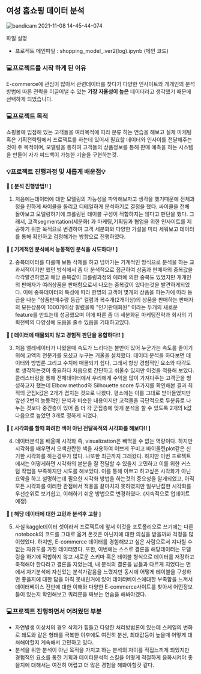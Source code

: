 ## 여성 홈쇼핑 데이터 분석

![bandicam 2021-11-08 14-45-44-074](https://user-images.githubusercontent.com/66814045/140690430-a28e0e7b-2b13-4c52-bbdb-405cee447d23.jpg)


파일 설명 
- 프로젝트 메인파일 : shopping_model_.ver2(log).ipynb (메인 코드)


### 💻프로젝트를 시작 하게 된 이유
E-commerce에 관심이 많아서 관련데이터를 찾다가 다양한 인사이트와 개개인의 분석방법에 따른 전략을 이끌어낼 수 있는 **가장 자율성이 높은** 데이터라고 생각했기 때문에 선택하게 되었습니다.   


### 💻프로젝트 목적
쇼핑몰에 입점해 있는 고객들을 여러목적에 따라 분류 하는 연습을 해보고 실제 마케팅 혹은 기획전략팀에서 프로젝트를 하는데 있어서 필요할 데이터와 인사이틀 전달해주는것이 주 목적이며,
모델링을 통하여 고객들의 상품정보를 통해 판매 예측을 하는 시스템을 만들어 자가 피드백이 가능한 기술을 구현하는것.


### 💡프로젝트 진행과정 및 새롭게 배운점💡

**🔖 [ 분석 진행방법!! ]**
1. 처음에는데이터에 대한 모델링의 가능성을 파악해보자고 생각을 했기때문에 전체과정을 린하게 싸이클을 돌리고 디테일하게 분석하기로 결정을 했다. 
싸이클을 전체 돌아보고 모델링하기에 크롤링된 테이블 구성이 적합하지는 않다고 판단을 했다. 그래서, 고객segmentation(세분화) 과 마케팅,기획팀과 협업을 위한 인사이트를
제공하기 위한 목적으로 변경하여 고객 세분화와 다양한 가설을 미리 세워보고 데이터를 통해 확인하고 검정해가는 방향으로 진행하였다.

**🔖 [ 기계적인 분석에서 능동적인 분석을 시도하다!! ]**

2. 중복데이터를 다룰때 보통 삭제를 하고 넘어가는 기계적인 방식으로 분석을 하는 교과서적이기만 했던 방식에서 좀 더 분석적으로 접근하여 상품과 판매자의 중복값을 각각발견하였고
해당 중복값이 크롤링과정의 에러에 의한 중복도 있었지만 개개인의 판매자가 여러상품을 판매함으로서 나오는 중복값이 있다는것을 발견하게되었다. 이에 중복데이터의 특성에 따라 한명의 고객이 몇개의 상품을 파는가에 따라 등급을 나눈 "상품판매수량 등급" 컬럼과 복수개(2개이상)의 상품을 판매하는 판매자의 모든상품이 1000개이상 팔렸을때 "인기판매회원" 이라는 두개의 새로운 feature를 만드는데 성공했으며 이에 따른 좀 더 세분화된 마케팅전략과 회사의 기획전략의 다양성에 도움을 줄수 있음을 기대하고있다.

**🔖 [ 데이터에 매물되지 않고 경험적 판단을 융합하다!! ]**

3. 처음 엘레베이터가 나왔을때 속도가 느리다는 불만이 있어 누군가는 속도를 줄이기 위해 고액의 전문가를 모셨고 누구는 거울을 설치했다. 데이터 분석을 하다보면 데이터와 방법론 그리고 
수치에 매몰되기 쉽다, 그래서 항상 경험적인 요소와 다각도로 생각하는것이 중요하다 처음으로 간단하고 쉬울수 있지만 이것을 적용해 보았다. 클러스터링을 통해 전체데이터에서 우리에게 수익을 많이 가져다주는 고객군을 형성하고자 했는데 Elbow method와 Silhouette score 두가지를 확인해본 결과 최적의 군집k값은 2개가 겹치는 것으로 나왔다. 평소에는 이를 그대로 받아들였지만 앞선 2번의 능동적인 분석과 비슷한 내용이지만 고객들을 극단적으로 두분류로 나누는 것보다 중간층이 있어 좀 더 각 군집층에 맞게 분석을 할 수 있도록 2개의 k값 다음으로 높았던 3개로 정하게 되었다. 

**🔖 [ 시각화를 할때 화려한 색이 아닌 전달목적의 시각화를 해보다!! ]**

4. 데이터분석을 배울때 시각화 즉, visualization은 빼먹을 수 없는 역량이다. 하지만 시각화를 배우면서 오색찬란한 색을 사용하여 이쁘게 꾸미고 바이올린plot같은 신기한 시각화를 하는경우가 많다. 나또한 최근까지 그래왔다. 하지만 이번 프로젝트에서는 어떻게하면 시각화의 본분을 잘 전달할 수 있을지 고민하고 이를 위한 커스텀 작업을 부족하지만 시도를 해보았다. 이를 통해 이쁘고 하고싶은 시각화가 아닌 요약을 하고 설명하는데 필요한 시각화 방법을 하는것의 중요성을 알게되었고, 아직 모든 시각화를 이러한 관점에서 적용을 끝마치지 못하였지만 일부난잡한 시각화를 우선순위로 보기쉽고, 이해하기 쉬운 방법으로 변경하였다. (지속적으로 업데이트 예정)

**🔖 [ 해당 데이터에 대한 고민과 분석후 고찰 ]**

5. 사실 kaggle데이터 셋이라서 프로젝트에 앞서 이것을 포토폴리오로 쓰기에는 다른 notebook의 코드를 그대로 옮겨 온것은 아닌지에 대한 의심을 받을까봐 걱정을 많이했었다.
하지만, E-commerce 데이터를 경험해보고 싶은 사람으로서 지나칠 수 없는 자유도를 가진 데이터였다. 또한, 이번에는 스스로 결론을 해당데이터는 모델링을 하기에 적합하지 않고 새로운 스키마 혹은 테이블 형식으로 데이터를 저장하고 축적해야 한다라고 결론을 지었는데, 내 분석의 결론을 남들과 다르게 지었다는 면에서 자기분석에 자신있는 분석가같음을 느꼈지만 동시에 어떻게 테이블을 구성하면 좋을지에 대한 답을 아직 못내린거에 있어 데이터베이스에대한 부족함을 느껴서 데이터베이스 전반에 대한 이해와 다양한 E-commerce사이트를 찾아서 어떤정보들이 있는지 확인해보고 쿼리문을 짜보는 연습을 해봐야겠다.


### 💻프로젝트 진행하면서 어려웠던 부분 


- 자연발생 이상치의 경우 삭제가 힘들고 다양한 처리방법론이 있는데 스케일의 변화로 왜도와 같은 형태를 극복한 이후에도 여전히 분산, 최대값등이 높을때 어떻게 대처해야할지 계속해서 고민하고 있다.
- 분석을 위한 분석이 아닌 목적을 가지고 하는 분석의 차이를 직접느끼게 되었지만 경험적인 요소를 통한 기획과 데이터분석적 스킬을 어떻게 적절하게 융화시켜야 좋을지에 대해서는 여전히 어렵고 더 많은 경험을 해봐야할것 같다.





